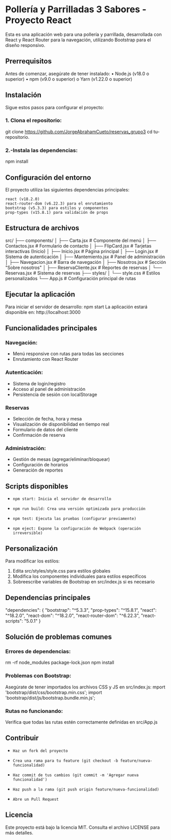 # Pollería y Parrilladas 3 Sabores - Proyecto React
Esta es una aplicación web para una pollería y parrillada, desarrollada con React y React Router para la navegación, utilizando Bootstrap para el diseño responsivo.
## Prerrequisitos
Antes de comenzar, asegúrate de tener instalado:
•	Node.js (v18.0 o superior)
•	npm (v9.0 o superior) o Yarn (v1.22.0 o superior)
## Instalación
Sigue estos pasos para configurar el proyecto:
### 1.	Clona el repositorio:
git clone https://github.com/JorgeAbrahamCueto/reservas_grupo3
cd tu-repositorio.
### 2.-Instala las dependencias:
npm install
## Configuración del entorno
El proyecto utiliza las siguientes dependencias principales:

    react (v18.2.0)
    react-router-dom (v6.22.3) para el enrutamiento
    bootstrap (v5.3.3) para estilos y componentes
    prop-types (v15.8.1) para validación de props
	
## Estructura de archivos
src/
├── components/
│   ├── Carta.jsx          # Componente del menú
│   ├── Contactos.jsx      # Formulario de contacto
│   ├── FlipCard.jsx       # Tarjetas interactivas (Inicio)
│   ├── Inicio.jsx         # Página principal
│   ├── Login.jsx          # Sistema de autenticación
│   ├── Mantemiento.jsx    # Panel de administración
│   ├── Navegacion.jsx     # Barra de navegación
│   ├── Nosotros.jsx       # Sección "Sobre nosotros"
│   ├── ReservaCliente.jsx # Reportes de reservas
│   └── Reservas.jsx       # Sistema de reservas
├── styles/
│   └── style.css          # Estilos personalizados
└── App.js                 # Configuración principal de rutas
## Ejecutar la aplicación
Para iniciar el servidor de desarrollo:
npm start
La aplicación estará disponible en: http://localhost:3000
## Funcionalidades principales
### Navegación:
- Menú responsive con rutas para todas las secciones
- Enrutamiento con React Router
### Autenticación:
- Sistema de login/registro
- Acceso al panel de administración
- Persistencia de sesión con localStorage
### Reservas
- Selección de fecha, hora y mesa
- Visualización de disponibilidad en tiempo real
- Formulario de datos del cliente
- Confirmación de reserva
### Administración:
- Gestión de mesas (agregar/eliminar/bloquear)
- Configuración de horarios
- Generación de reportes
## Scripts disponibles
-     npm start: Inicia el servidor de desarrollo
-     npm run build: Crea una versión optimizada para producción
-     npm test: Ejecuta las pruebas (configurar previamente)
-     npm eject: Expone la configuración de Webpack (operación irreversible)
## Personalización
Para modificar los estilos:
1. Edita src/styles/style.css para estilos globales
1. Modifica los componentes individuales para estilos específicos
1. Sobreescribe variables de Bootstrap en src/index.js si es necesario
## Dependencias principales
"dependencies": {
  "bootstrap": "^5.3.3",
  "prop-types": "^15.8.1",
  "react": "^18.2.0",
  "react-dom": "^18.2.0",
  "react-router-dom": "^6.22.3",
  "react-scripts": "5.0.1"
}
## Solución de problemas comunes
### Errores de dependencias:
rm -rf node_modules package-lock.json
npm install
### Problemas con Bootstrap:
Asegúrate de tener importados los archivos CSS y JS en src/index.js:
mport 'bootstrap/dist/css/bootstrap.min.css';
import 'bootstrap/dist/js/bootstrap.bundle.min.js';
### Rutas no funcionando:
Verifica que todas las rutas estén correctamente definidas en src/App.js
## Contribuir
-     Haz un fork del proyecto
-     Crea una rama para tu feature (git checkout -b feature/nueva-funcionalidad)
-     Haz commit de tus cambios (git commit -m 'Agregar nueva funcionalidad')
-     Haz push a la rama (git push origin feature/nueva-funcionalidad)
-     Abre un Pull Request
## Licencia
Este proyecto está bajo la licencia MIT. Consulta el archivo LICENSE para más detalles.